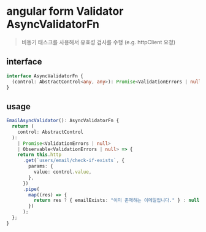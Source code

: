 # angular form Validator AsyncValidatorFn

> 비동기 태스크를 사용해서 유효성 검사를 수행 (e.g. httpClient 요청)

## interface

```ts
interface AsyncValidatorFn {
  (control: AbstractControl<any, any>): Promise<ValidationErrors | null> | Observable<ValidationErrors | null>;
}
```

## usage

```ts
EmailAsyncValidator(): AsyncValidatorFn {
  return (
    control: AbstractControl
  ):
    | Promise<ValidationErrors | null>
    | Observable<ValidationErrors | null> => {
    return this.http
      .get(`users/email/check-if-exists`, {
        params: {
          value: control.value,
        },
      })
      .pipe(
        map((res) => {
          return res ? { emailExists: "이미 존재하는 이메일입니다." } : null;
        })
      );
  };
}
```
